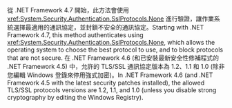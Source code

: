 <span data-ttu-id="aebfa-101">從 .NET Framework 4.7 開始，此方法會使用 <xref:System.Security.Authentication.SslProtocols.None> 進行驗證，讓作業系統選擇最適用的通訊協定，並封鎖不安全的通訊協定。</span><span class="sxs-lookup"><span data-stu-id="aebfa-101">Starting with .NET Framework 4.7, this method authenticates using <xref:System.Security.Authentication.SslProtocols.None>, which allows the operating system to choose the best protocol to use, and to block protocols that are not secure.</span></span> <span data-ttu-id="aebfa-102">在 .NET Framework 4.6 (和已安裝最新安全性修補程式的 .NET Framework 4.5) 中，允許的 TLS/SSL 通訊協定版本為 1.2、1.1 和 1.0 (除非您編輯 Windows 登錄來停用強式加密)。</span><span class="sxs-lookup"><span data-stu-id="aebfa-102">In .NET Framework 4.6 (and .NET Framework 4.5 with the latest security patches installed), the allowed TLS/SSL protocols versions are 1.2, 1.1, and 1.0 (unless you disable strong cryptography by editing the Windows Registry).</span></span>
